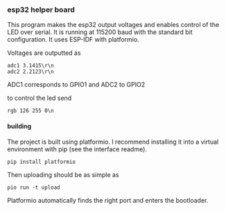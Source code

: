 ### esp32 helper board
This program makes the esp32 output voltages and enables control of the LED over serial. It is running at 115200 baud with the standard bit configuration. It uses ESP-IDF with platformio.

Voltages are outputted as
```
adc1 3.1415\r\n
adc2 2.2123\r\n
```

ADC1 corresponds to GPIO1 and ADC2 to GPIO2

to control the led send

`rgb 126 255 0\n`


#### building
The project is built using platformio. I recommend installing it into a virtual environment with pip (see the interface readme).

`pip install platformio`


Then uploading should be as simple as

`pio run -t upload`

Platformio automatically finds the right port and enters the bootloader.